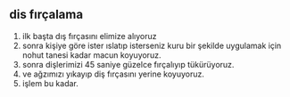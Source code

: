 ## dis fırçalama
1. ilk başta dış fırçasını elimize alıyoruz 
2. sonra kişiye göre ister ıslatıp isterseniz kuru bir şekilde uygulamak için nohut tanesi kadar macun koyuyoruz.
3. sonra dişlerimizi 45 saniye güzelce fırçalıyıp tükürüyoruz.
4. ve ağzımızı yıkayıp diş fırçasını yerine koyuyoruz.
5.  işlem bu kadar.
